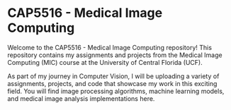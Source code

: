 # CAP5516 - Medical Image Computing

Welcome to the CAP5516 - Medical Image Computing repository! This repository contains my assignments and projects from the Medical Image Computing (MIC) course at the University of Central Florida (UCF).

As part of my journey in Computer Vision, I will be uploading a variety of assignments, projects, and code that showcase my work in this exciting field. You will find image processing algorithms, machine learning models, and medical image analysis implementations here.
